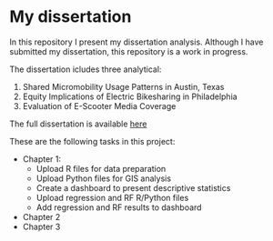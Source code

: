 # My dissertation

In this repository I present my dissertation analysis.
Although I have submitted my dissertation, this repository is a work in progress.

The dissertation icludes three analytical:
1. Shared Micromobility Usage Patterns in Austin, Texas
2. Equity Implications of Electric Bikesharing in Philadelphia
3. Evaluation of E-Scooter Media Coverage

The full dissertation is available [here](https://www.dropbox.com/s/jb3zaelrjswincd/Caspi%20Dissertation%20Final.pdf?dl=0)


These are the following tasks in this project:
- Chapter 1:
  - Upload R files for data preparation
  - Upload Python files for GIS analysis
  - Create a dashboard to present descriptive statistics
  - Upload regression and RF R/Python files
  - Add regression and RF results to dashboard
 - Chapter 2
 - Chapter 3

